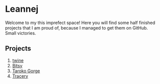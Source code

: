 # Leannej

Welcome to my this imprefect space! Here you will find some half finished projects that I am proud of, because I managed to get them on GitHub. Small victories.

## Projects
1. [twine](Things.html)
2. [Bitsy](endangered_creatures.html)
3. [Taroko Gorge][def]
5. [Tracery][def2]

[def]: taroko-gorge.html
[def2]: tracery\index.html